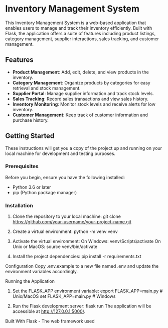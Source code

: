 # Inventory Management System

This Inventory Management System is a web-based application that enables users to manage and track their inventory efficiently. Built with Flask, the application offers a suite of features including product listings, category management, supplier interactions, sales tracking, and customer management.

## Features

- **Product Management**: Add, edit, delete, and view products in the inventory.
- **Category Management**: Organize products by categories for easy retrieval and stock management.
- **Supplier Portal**: Manage supplier information and track stock levels.
- **Sales Tracking**: Record sales transactions and view sales history.
- **Inventory Monitoring**: Monitor stock levels and receive alerts for low inventory.
- **Customer Management**: Keep track of customer information and purchase history.

## Getting Started

These instructions will get you a copy of the project up and running on your local machine for development and testing purposes.

### Prerequisites

Before you begin, ensure you have the following installed:
- Python 3.6 or later
- pip (Python package manager)

### Installation

1. Clone the repository to your local machine:
git clone https://github.com/your-username/your-project-name.git


2. Create a virtual environment:
python -m venv venv

3. Activate the virtual environment:
On Windows: venv\Scripts\activate
On Unix or MacOS: source venv/bin/activate

4. Install the project dependencies:
   pip install -r requirements.txt

Configuration
Copy .env.example to a new file named .env and update the environment variables accordingly.

Running the Application
1. Set the FLASK_APP environment variable:
   export FLASK_APP=main.py  # Unix/MacOS
   set FLASK_APP=main.py  # Windows

2. Run the Flask development server:
   flask run
   The application will be accessible at http://127.0.0.1:5000/.

Built With
Flask - The web framework used



